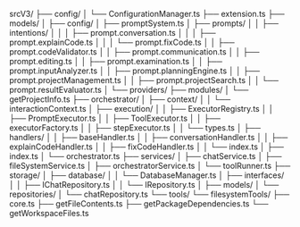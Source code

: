srcV3/
├── config/
│   └── ConfigurationManager.ts
├── extension.ts
├── models/
│   ├── config/
│   ├── promptSystem.ts
│   ├── prompts/
│   │   ├── intentions/
│   │   │   ├── prompt.conversation.ts
│   │   │   ├── prompt.explainCode.ts
│   │   │   └── prompt.fixCode.ts
│   │   ├── prompt.codeValidator.ts
│   │   ├── prompt.communication.ts
│   │   ├── prompt.editing.ts
│   │   ├── prompt.examination.ts
│   │   ├── prompt.inputAnalyzer.ts
│   │   ├── prompt.planningEngine.ts
│   │   ├── prompt.projectManagement.ts
│   │   ├── prompt.projectSearch.ts
│   │   └── prompt.resultEvaluator.ts
│   └── providers/
├── modules/
│   └── getProjectInfo.ts
├── orchestrator/
│   ├── context/
│   │   └── interactionContext.ts
│   ├── execution/
│   │   ├── ExecutorRegistry.ts
│   │   ├── PromptExecutor.ts
│   │   ├── ToolExecutor.ts
│   │   ├── executorFactory.ts
│   │   ├── stepExecutor.ts
│   │   └── types.ts
│   ├── handlers/
│   │   ├── baseHandler.ts
│   │   ├── conversationHandler.ts
│   │   ├── explainCodeHandler.ts
│   │   ├── fixCodeHandler.ts
│   │   └── index.ts
│   ├── index.ts
│   └── orchestrator.ts
├── services/
│   ├── chatService.ts
│   ├── fileSystemService.ts
│   ├── orchestratorService.ts
│   └── toolRunner.ts
├── storage/
│   ├── database/
│   │   └── DatabaseManager.ts
│   ├── interfaces/
│   │   ├── IChatRepository.ts
│   │   └── IRepository.ts
│   ├── models/
│   └── repositories/
│       └── chatRepository.ts
└── tools/
    └── filesystemTools/
        ├── core.ts
        ├── getFileContents.ts
        ├── getPackageDependencies.ts
        └── getWorkspaceFiles.ts